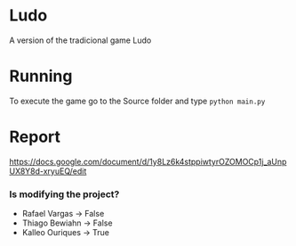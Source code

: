 # Ludo
A version of the tradicional game Ludo

# Running
To execute the game go to the Source folder and type ```python main.py```

# Report
https://docs.google.com/document/d/1y8Lz6k4stppiwtyrOZOMOCp1j_aUnpUX8Y8d-xryuEQ/edit

### Is modifying the project?
- Rafael Vargas -> False
- Thiago Bewiahn -> False 
- Kalleo Ouriques -> True
 

 
